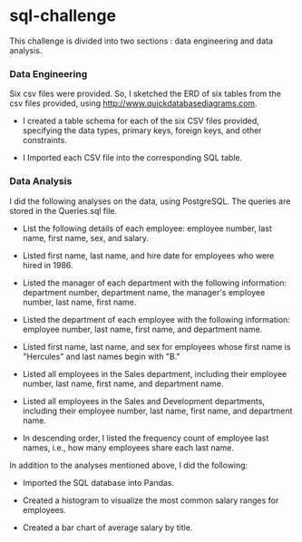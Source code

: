 # sql-challenge

This challenge is divided into two sections : data engineering and data analysis.

### Data Engineering

Six csv files were provided. So, I sketched the ERD of six tables from the csv files provided, using http://www.quickdatabasediagrams.com.

* I created a table schema for each of the six CSV files provided, specifying the data types, primary keys, foreign keys, and other constraints.

* I Imported each CSV file into the corresponding SQL table. 

### Data Analysis

I did the following analyses on the data, using PostgreSQL. The queries are stored in the Queries.sql file.
* List the following details of each employee: employee number, last name, first name, sex, and salary.


* Listed first name, last name, and hire date for employees who were hired in 1986.


* Listed the manager of each department with the following information: department number, department name, the manager's employee number, last name, first name.


* Listed the department of each employee with the following information: employee number, last name, first name, and department name.


* Listed first name, last name, and sex for employees whose first name is "Hercules" and last names begin with "B."


* Listed all employees in the Sales department, including their employee number, last name, first name, and department name.


* Listed all employees in the Sales and Development departments, including their employee number, last name, first name, and department name.


* In descending order, I listed the frequency count of employee last names, i.e., how many employees share each last name.

In addition to the analyses mentioned above, I did the following:

* Imported the SQL database into Pandas. 

* Created a histogram to visualize the most common salary ranges for employees.

* Created a bar chart of average salary by title.
